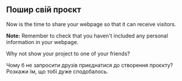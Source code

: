 ## Пошир свій проєкт

Now is the time to share your webpage so that it can receive visitors.

**Note:** Remember to check that you haven't included any personal information in your webpage.

Why not show your project to one of your friends?

Чому б не запросити друзів приєднатися до створення проєкту? Розкажи їм, що тобі дуже сподобалось.